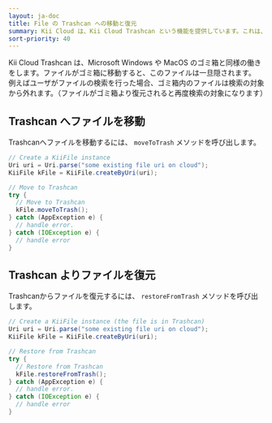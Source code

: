 ```yaml
---
layout: ja-doc
title: File の Trashcan への移動と復元
summary: Kii Cloud は、Kii Cloud Trashcan という機能を提供しています。これは、クライアントで削除された File を一時的に保存しておく「ゴミ箱」に相当します。
sort-priority: 40
---
```

Kii Cloud Trashcan は、Microsoft Windows や MacOS のゴミ箱と同様の働きをします。ファイルがゴミ箱に移動すると、このファイルは一旦隠されます。
例えばユーザがファイルの検索を行った場合、ゴミ箱内のファイルは検索の対象から外れます。（ファイルがゴミ箱より復元されると再度検索の対象になります）

## Trashcan へファイルを移動

Trashcanへファイルを移動するには、 `moveToTrash` メソッドを呼び出します。

```java
// Create a KiiFile instance
Uri uri = Uri.parse("some existing file uri on cloud");
KiiFile kFile = KiiFile.createByUri(uri);

// Move to Trashcan
try {
  // Move to Trashcan
  kFile.moveToTrash();
} catch (AppException e) {
  // handle error.
} catch (IOException e) {
  // handle error
}
```

## Trashcan よりファイルを復元

Trashcanからファイルを復元するには、 `restoreFromTrash` メソッドを呼び出します。

```java
// Create a KiiFile instance (the file is in Trashcan)
Uri uri = Uri.parse("some existing file uri on cloud");
KiiFile kFile = KiiFile.createByUri(uri);

// Restore from Trashcan
try {
  // Restore from Trashcan
  kFile.restoreFromTrash();
} catch (AppException e) {
  // handle error.
} catch (IOException e) {
  // handle error
}
```

